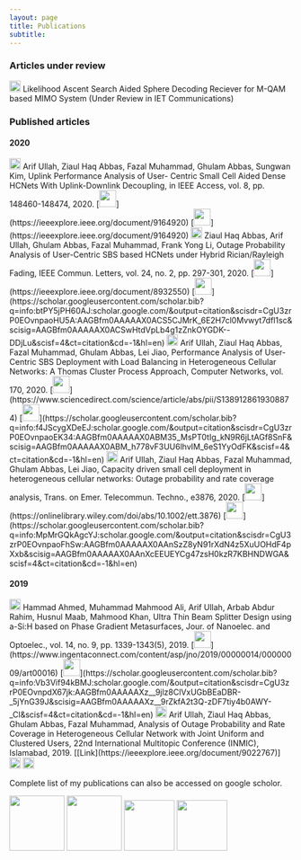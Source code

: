 ```yaml
---
layout: page
title: Publications
subtitle: 
---
```




### Articles under review

<img src="../img/journal-article.png" height="20px">
Likelihood Ascent Search Aided Sphere Decoding Reciever for M-QAM based MIMO System (Under Review in IET Communications)

### Published articles

#### 2020

<img src="../img/journal-article.png" height="20px">
Arif Ullah, Ziaul Haq Abbas, Fazal Muhammad, Ghulam Abbas, Sungwan Kim, Uplink Performance Analysis of User- Centric
Small Cell Aided Dense HCNets With Uplink-Downlink Decoupling, in IEEE Access, vol. 8, pp. 148460-148474, 2020. [<img src="../img/pdf.png" height="30px">](https://ieeexplore.ieee.org/document/9164920)  [<img src="../img/bib.png" height="30px">](https://ieeexplore.ieee.org/document/9164920)

<img src="../img/journal-article.png" height="20px">
Ziaul Haq Abbas, Arif Ullah, Ghulam Abbas, Fazal Muhammad, Frank Yong Li, Outage Probability Analysis of User-Centric SBS based HCNets under Hybrid Rician/Rayleigh Fading, IEEE Commun. Letters, vol. 24, no. 2, pp. 297-301, 2020. [<img src="../img/pdf.png" height="30px">](https://ieeexplore.ieee.org/document/8932550) [<img src="../img/bib.png" height="30px">](https://scholar.googleusercontent.com/scholar.bib?q=info:btPY5jPH60AJ:scholar.google.com/&output=citation&scisdr=CgU3zrP0EOvnpaoHU5A:AAGBfm0AAAAAX0ACS5CJMrK_6E2H7cl0Mvwyt7dfl1sc&scisig=AAGBfm0AAAAAX0ACSwHtdVpLb4g1zZnkOYGDK--DDjLu&scisf=4&ct=citation&cd=-1&hl=en)

<img src="../img/journal-article.png" height="20px">
Arif Ullah, Ziaul Haq Abbas, Fazal Muhammad, Ghulam Abbas, Lei Jiao, Performance Analysis of User-Centric SBS Deployment with Load Balancing in Heterogeneous Cellular Networks: A Thomas Cluster Process Approach, Computer Networks, vol. 170, 2020. [<img src="../img/pdf.png" height="30px">](https://www.sciencedirect.com/science/article/abs/pii/S1389128619308874) [<img src="../img/bib.png" height="30px">](https://scholar.googleusercontent.com/scholar.bib?q=info:f4JScygXDeEJ:scholar.google.com/&output=citation&scisdr=CgU3zrP0EOvnpaoEK34:AAGBfm0AAAAAX0ABM35_MsPT0tIg_kN9R6jLtAGf8SnF&scisig=AAGBfm0AAAAAX0ABM_h778vF3UU6lhvIM_6eS1YyOdFK&scisf=4&ct=citation&cd=-1&hl=en)

<img src="../img/journal-article.png" height="20px">
Arif Ullah, Ziaul Haq Abbas, Fazal Muhammad, Ghulam Abbas, Lei Jiao, Capacity driven small cell deployment in heterogeneous cellular networks: Outage probability and rate coverage analysis, Trans. on Emer. Telecommun. Techno., e3876, 2020. [<img src="../img/pdf.png" height="30px">](https://onlinelibrary.wiley.com/doi/abs/10.1002/ett.3876) [<img src="../img/bib.png" height="30px">](https://scholar.googleusercontent.com/scholar.bib?q=info:MpMrGQkAgcYJ:scholar.google.com/&output=citation&scisdr=CgU3zrP0EOvnpaoFhSw:AAGBfm0AAAAAX0AAnSzZ8yN91rXdN4z5XuUOHdF4pXxb&scisig=AAGBfm0AAAAAX0AAnXcEEUEYCg47zsH0kzR7KBHNDWGA&scisf=4&ct=citation&cd=-1&hl=en)

#### 2019

<img src="../img/journal-article.png" height="20px">
Hammad Ahmed, Muhammad Mahmood Ali, Arif Ullah, Arbab Abdur Rahim, Husnul Maab, Mahmood Khan, Ultra Thin Beam Splitter Design using a-Si:H based on Phase Gradient Metasurfaces, Jour. of Nanoelec. and Optoelec., vol. 14, no. 9, pp. 1339-1343(5), 2019. [<img src="../img/pdf.png" height="30px">](https://www.ingentaconnect.com/content/asp/jno/2019/00000014/00000009/art00016) [<img src="../img/bib.png" height="30px">](https://scholar.googleusercontent.com/scholar.bib?q=info:Vb3Vif94kBMJ:scholar.google.com/&output=citation&scisdr=CgU3zrP0EOvnpdX67jk:AAGBfm0AAAAAXz__9jlz8ClVxUGbBEaDBR-_5jYnG39J&scisig=AAGBfm0AAAAAXz__9rZkfA2t3Q-zDF7tiy4b0AWY-_Cl&scisf=4&ct=citation&cd=-1&hl=en)

<img src="../img/conference-paper.png" height="20px">
Arif Ullah, Ziaul Haq Abbas, Ghulam Abbas, Fazal Muhammad, Analysis of Outage Probability and Rate Coverage in Heterogeneous Cellular Network with Joint Uniform and Clustered Users, 22nd International Multitopic Conference (INMIC), Islamabad, 2019. [[Link](https://ieeexplore.ieee.org/document/9022767)]


<img src="../img/workshop-paper.png" height="20px">


<img src="../img/book-chapter.png" height="20px">



Complete list of my publications can also be accessed on google scholor.


[<img src="../img/googlescholor.png" height="98px">](https://scholar.google.com/citations?user=gktHbTcAAAAJ&hl=en)
[<img src="../img/researchgate.png" height="98px">](https://www.researchgate.net/profile/Arif_Ullah_Khan3)
[<img src="../img/orcid.png" height="90px">](https://orcid.org/0000-0002-0555-6644)
[<img src="../img/linkedin.png" height="90px">](https://www.linkedin.com/in/arifullah012/)








































